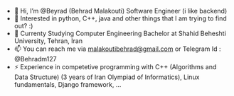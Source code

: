 - 👋 Hi, I’m @Beyrad (Behrad Malakouti) Software Engineer (i like backend)
- 👀 Interested in python, C++, java and other things that I am trying to find out? :)
- 🌱 Currenty Studying Computer Engineering Bachelor at Shahid Beheshti University, Tehran, Iran
- 📫 You can reach me via malakoutibehrad@gmail.com or Telegram Id : @Behradm127
- ⚡ Experience in competetive programming with C++ (Algorithms and Data Structure) (3 years of Iran Olympiad of Informatics), Linux fundamentals, Django framework, ...

<!---
Beyrad/Beyrad is a ✨ special ✨ repository because its `README.md` (this file) appears on your GitHub profile.
You can click the Preview link to take a look at your changes.
--->
